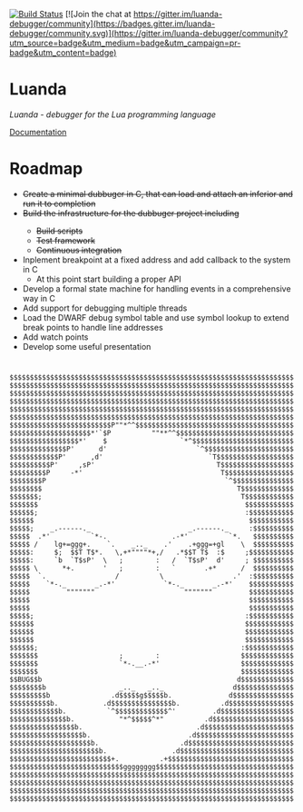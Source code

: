 [![Build Status](https://travis-ci.com/budn1k0ver/luanda.svg?branch=master)](https://travis-ci.com/budn1k0ver/luanda) [![Join the chat at https://gitter.im/luanda-debugger/community](https://badges.gitter.im/luanda-debugger/community.svg)](https://gitter.im/luanda-debugger/community?utm_source=badge&utm_medium=badge&utm_campaign=pr-badge&utm_content=badge)
# Luanda

_Luanda - debugger for the Lua programming language_

[Documentation](https://budn1k0ver.github.io/luanda)

# Roadmap

* <del> Create a minimal dubbuger in C, that can load and attach an inferior and run it to completion
* <del> Build the infrastructure for the dubbuger project including
  * <del> Build scripts
  * <del> Test framework
  * <del> Continuous integration
* Inplement breakpoint at a fixed address and add callback to the system in C
  * At this point start building a proper API
* Develop a formal state machine for handling events in a comprehensive way in C
* Add support for debugging multiple threads
* Load the DWARF debug symbol table and use symbol lookup to extend break points to handle line addresses
* Add watch points
* Develop some useful presentation


#





```
$$$$$$$$$$$$$$$$$$$$$$$$$$$$$$$$$$$$$$$$$$$$$$$$$$$$$$$$$$$$$$$$$$$$$$
$$$$$$$$$$$$$$$$$$$$$$$$$$$$$$$$$$$$$$$$$$$$$$$$$$$$$$$$$$$$$$$$$$$$$$
$$$$$$$$$$$$$$$$$$$$$$$$$$$$$$$$$$$$$$$$$$$$$$$$$$$$$$$$$$$$$$$$$$$$$$
$$$$$$$$$$$$$$$$$$$$$$$$$$$$$$$$$$$$$$$$$$$$$$$$$$$$$$$$$$$$$$$$$$$$$$
$$$$$$$$$$$$$$$$$$$$$$$$$$$$$$$$$$$$$$$$$$$$$$$$$$$$$$$$$$$$$$$$$$$$$$
$$$$$$$$$$$$$$$$$$$$$$$$$$$$$$$$$$$$$$$$$$$$$$$$$$$$$$$$$$$$$$$$$$$$$$
$$$$$$$$$$$$$$$$$$$$$$$$$P""*^^$$$$$$$$$$$$$$$$$$$$$$$$$$$$$$$$$$$$$$$
$$$$$$$$$$$$$$$$$$$$*'`$P          ""**^^$$$$$$$$$$$$$$$$$$$$$$$$$$$$$
$$$$$$$$$$$$$$$$$*'    $                  `*^$$$$$$$$$$$$$$$$$$$$$$$$$
$$$$$$$$$$$$$$P'      d'                      `^$$$$$$$$$$$$$$$$$$$$$$
$$$$$$$$$$$$P'      ,d'                          `T$$$$$$$$$$$$$$$$$$$
$$$$$$$$$$P'     ,sP'                              T$$$$$$$$$$$$$$$$$$
$$$$$$$$$P     -*'                                  T$$$$$$$$$$$$$$$$$
$$$$$$$$P                                            `^$$$$$$$$$$$$$$$
$$$$$$$$                                                T$$$$$$$$$$$$$
$$$$$$$;                                                 T$$$$$$$$$$$$
$$$$$$$                                                   $$$$$$$$$$$$
$$$$$$;                                                   :$$$$$$$$$$$
$$$$$$                                                     $$$$$$$$$$$
$$$$$;    _.------._                        _.------._     :$$$$$$$$$$
$$$$$  .*'          `*-.                .-*'          `*.   $$$$$$$$$$
$$$$$ /    lg+=ggg+.    `.    _.._    .'    .+ggg=+gl    \  $$$$$$$$$$
$$$$$:     $;  $$T T$*.   \,+*""""*+,/   .*$$T T$  :$     ;$$$$$$$$$$$
$$$$$:     `b  `T$sP'  \   ;        :   /  `T$sP'  d'     ; $$$$$$$$$$
$$$$$ \      *+.       '   ;        :   `       .+*      /  $$$$$$$$$$
$$$$$  `.                 /          \                 .'  :$$$$$$$$$$
$$$$$    `*-._       _.-*'            `*-._       _.-*'    $$$$$$$$$$$
$$$$$         """""""                      """""""         $$$$$$$$$$$
$$$$$                                                      $$$$$$$$$$$
$$$$$                                                      $$$$$$$$$$$
$$$$$;                                                    :$$$$$$$$$$$
$$$$$$                                                    $$$$$$$$$$$$
$$$$$$                                                    $$$$$$$$$$$$
$$$$$$                                                    $$$$$$$$$$$$
$$$$$$;                                                  :$$$$$$$$$$$$
$$$$$$$                    ;        :                    $$$$$$$$$$$$$
$$$$$$$                    `*-.__.-*'                    $$$$$$$$$$$$$
$$$$$$$                                                  $$$$$$$$$$$$$
$$BUG$$b                                                d$$$$$$$$$$$$$
$$$$$$$$b                  _.._   _.._                 d$$$$$$$$$$$$$$
$$$$$$$$$b               .d$$$$$g$$$$$b.              d$$$$$$$$$$$$$$$
$$$$$$$$$$b.           .d$$$$$$$$$$$$$$$b.          .d$$$$$$$$$$$$$$$$
$$$$$$$$$$$$b.          `^$$$$$$$$$$$$$^'         .d$$$$$$$$$$$$$$$$$$
$$$$$$$$$$$$$$b.           "*^$$$$$^*"          .d$$$$$$$$$$$$$$$$$$$$
$$$$$$$$$$$$$$$$b.                            .d$$$$$$$$$$$$$$$$$$$$$$
$$$$$$$$$$$$$$$$$$b.                        .d$$$$$$$$$$$$$$$$$$$$$$$$
$$$$$$$$$$$$$$$$$$$$b.                    .d$$$$$$$$$$$$$$$$$$$$$$$$$$
$$$$$$$$$$$$$$$$$$$$$$b.                .d$$$$$$$$$$$$$$$$$$$$$$$$$$$$
$$$$$$$$$$$$$$$$$$$$$$$$$+.          .+$$$$$$$$$$$$$$$$$$$$$$$$$$$$$$$
$$$$$$$$$$$$$$$$$$$$$$$$$$$$gggggggg$$$$$$$$$$$$$$$$$$$$$$$$$$$$$$$$$$
$$$$$$$$$$$$$$$$$$$$$$$$$$$$$$$$$$$$$$$$$$$$$$$$$$$$$$$$$$$$$$$$$$$$$$
$$$$$$$$$$$$$$$$$$$$$$$$$$$$$$$$$$$$$$$$$$$$$$$$$$$$$$$$$$$$$$$$$$$$$$
$$$$$$$$$$$$$$$$$$$$$$$$$$$$$$$$$$$$$$$$$$$$$$$$$$$$$$$$$$$$$$$$$$$$$$
$$$$$$$$$$$$$$$$$$$$$$$$$$$$$$$$$$$$$$$$$$$$$$$$$$$$$$$$$$$$$$$$$$$$$$
```